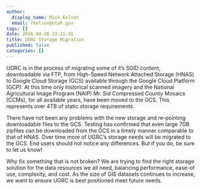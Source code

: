 ```yaml
---
author:
  display_name: Rick Kelson
  email: rkelson@utah.gov
tags: []
date: 2016-04-28 22:11:31
title: UGRC Storage Migration
published: false
categories: []
---
```


UGRC is in the process of migrating some of it’s SGID content, downloadable via FTP, from High-Speed Network Attached Storage (HNAS) to Google Cloud Storage (GCS) available through the Google Cloud Platform (GCP). At this time only historical scanned imagery and the National Agricultural Image Program (NAIP) Mr. Sid Compressed County Mosaics (CCMs), for all available years, have been moved to the GCS. This represents over 4TB of static storage requirements.

There have not been any problems with the new storage and re-pointing downloadable files to the GCS. Testing has confirmed that even large 7GB zipfiles can be downloaded from the GCS in a timely manner comparable to that of HNAS. Over time more of UGRC’s storage needs will be migrated to the GCS. End users should not notice any differences. But if you do, be sure to let us know!

Why fix something that is not broken? We are trying to find the right storage solution for the data resources we all need, balancing performance, ease-of use, complexity, and cost. As the size of GIS datasets continues to increase, we want to ensure UGRC is best positioned meet future needs.
